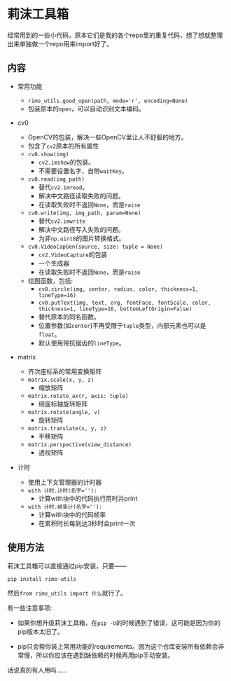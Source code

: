 # 莉沫工具箱

经常用到的一些小代码，原本它们是我的各个repo里的重复代码，想了想就整理出来单独做一个repo用来import好了。

## 内容

+ 常用功能
    - `rimo_utils.good_open(path, mode='r', encoding=None)`
    - 包装原本的`open`，可以自动识别文本编码。

+ cv0
    - OpenCV的包装，解决一些OpenCV里让人不舒服的地方。
    - 包含了`cv2`原本的所有属性
    - `cv0.show(img)`
        - `cv2.imshow`的包装。
        - 不需要设置名字，自带`waitKey`。
    - `cv0.read(img_path)`
        - 替代`cv2.imread`。
        - 解决中文路径读取失败的问题。
        - 在读取失败时不返回`None`，而是`raise`
    - `cv0.write(img, img_path, param=None)`
        - 替代`cv2.imwrite`
        - 解决中文路径写入失败的问题。
        - 为非`np.uint8`的图片转换格式。
    - `cv0.VideoCapGen(source, size: tuple = None)`
        - `cv2.VideoCapture`的包装
        - 一个生成器
        - 在读取失败时不返回`None`，而是`raise`
    - 绘图函数，包括: 
        - `cv0.circle(img, center, radius, color, thickness=1, lineType=16)` 
        - `cv0.putText(img, text, org, fontFace, fontScale, color, thickness=1, lineType=16, bottomLeftOrigin=False)`
        - 替代原本的同名函数。
        - 位置参数(如`center`)不再受限于`tuple`类型，内部元素也可以是`float`。
        - 默认使用带抗锯齿的`lineType`。

+ matrix
    - 齐次座标系的常用变换矩阵
    - `matrix.scale(x, y, z)`
        - 缩放矩阵
    - `matrix.rotate_ax(r, axis: tuple)`
        - 绕座标轴旋转矩阵
    - `matrix.rotate(angle, v)`
        - 旋转矩阵
    - `matrix.translate(x, y, z)`
        - 平移矩阵
    - `matrix.perspective(view_distance)`
        - 透视矩阵

+ 计时
    - 使用上下文管理器的计时器
    - `with 计时.计时(名字=''):`
        - 计算with块中的代码执行用时并print
    - `with 计时.帧率计(名字=''):`
        - 计算with块中的代码帧率
        - 在累积时长每到达3秒时会print一次


## 使用方法

莉沫工具箱可以直接通过pip安装，只要——

```bash
pip install rimo-utils
```

然后`from rimo_utils import 什么`就行了。

有一些注意事项: 

+ 如果你想升级莉沫工具箱，在`pip -U`的时候遇到了错误，这可能是因为你的pip版本太旧了。

+ pip只会帮你装上常用功能的requirements。因为这个仓库安装所有依赖会非常慢，所以你应该在遇到缺依赖的时候再用pip手动安装。


话说真的有人用吗……

